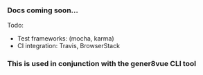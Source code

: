### Docs coming soon...

Todo:
- Test frameworks: (mocha, karma)
- CI integration: Travis, BrowserStack

### This is used in conjunction with the gener8vue CLI tool